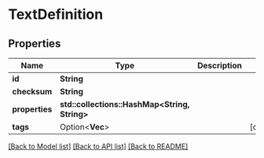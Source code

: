 # TextDefinition

## Properties

Name | Type | Description | Notes
------------ | ------------- | ------------- | -------------
**id** | **String** |  | 
**checksum** | **String** |  | 
**properties** | **std::collections::HashMap<String, String>** |  | 
**tags** | Option<**Vec<String>**> |  | [optional]

[[Back to Model list]](../README.md#documentation-for-models) [[Back to API list]](../README.md#documentation-for-api-endpoints) [[Back to README]](../README.md)



